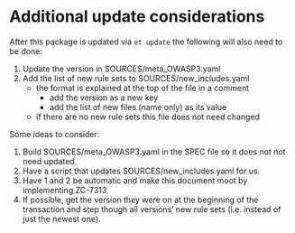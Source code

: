 # Additional update considerations

After this package is updated via `et update` the following will also need to be done:

1. Update the version in SOURCES/meta_OWASP3.yaml
2. Add the list of new rule sets to SOURCES/new_includes.yaml
   * the format is explained at the top of the file in a comment
      * add the version as a new key
      * add the list of new files (name only) as its value
   * if there are no new rule sets this file does not need changed

Some ideas to consider:

1. Build SOURCES/meta_OWASP3.yaml in the SPEC file so it does not not need updated.
2. Have a script that updates SOURCES/new_includes.yaml for us.
3. Have 1 and 2 be automatic and make this document moot by implementing ZC-7313.
4. If possible, get the version they were on at the beginning of the transaction and step though all versions’ new rule sets (i.e. instead of just the newest one).

